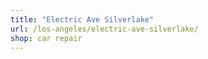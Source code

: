 ```yaml
---
title: "Electric Ave Silverlake"
url: /los-angeles/electric-ave-silverlake/
shop: car repair
---
```

